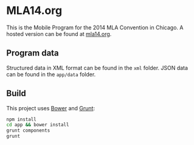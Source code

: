 # MLA14.org

This is the Mobile Program for the 2014 MLA Convention in Chicago. A hosted
version can be found at [mla14.org][mla14].

## Program data

Structured data in XML format can be found in the `xml` folder. JSON data can
be found in the `app/data` folder.

## Build

This project uses [Bower][bower] and [Grunt][grunt]:

```bash
npm install
cd app && bower install
grunt components
grunt
```

[mla14]: http://mla14.org
[bower]: http://bower.io
[grunt]: http://gruntjs.org
